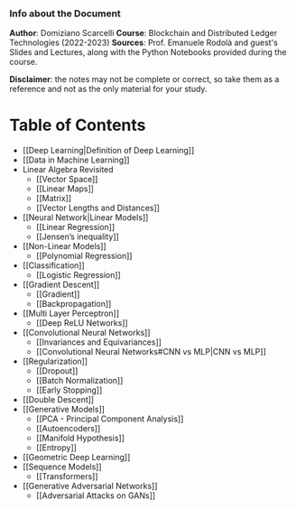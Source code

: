### Info about the Document
**Author**: Domiziano Scarcelli
**Course**: Blockchain and Distributed Ledger Technologies (2022-2023)
**Sources**: Prof. Emanuele Rodolà and guest's Slides and Lectures, along with the Python Notebooks provided during the course.

**Disclaimer**: the notes may not be complete or correct, so take them as a reference and not as the only material for your study.
# Table of Contents
- [[Deep Learning|Definition of Deep Learning]]
- [[Data in Machine Learning]]
- Linear Algebra Revisited
	- [[Vector Space]]
	- [[Linear Maps]]
	- [[Matrix]]
	- [[Vector Lengths and Distances]]
- [[Neural Network|Linear Models]]
	- [[Linear Regression]]
	- [[Jensen’s inequality]]
- [[Non-Linear Models]]
	- [[Polynomial Regression]]
- [[Classification]]
	- [[Logistic Regression]]
- [[Gradient Descent]]
	- [[Gradient]]
	- [[Backpropagation]]
- [[Multi Layer Perceptron]]
	- [[Deep ReLU Networks]]
- [[Convolutional Neural Networks]]
	- [[Invariances and Equivariances]]
	- [[Convolutional Neural Networks#CNN vs MLP|CNN vs MLP]]
- [[Regularization]]
	- [[Dropout]]
	- [[Batch Normalization]]
	- [[Early Stopping]]
- [[Double Descent]]
- [[Generative Models]]
	- [[PCA - Principal Component Analysis]]
	- [[Autoencoders]]
	- [[Manifold Hypothesis]]
	- [[Entropy]]
- [[Geometric Deep Learning]]
- [[Sequence Models]]
	- [[Transformers]]
- [[Generative Adversarial Networks]]
	- [[Adversarial Attacks on GANs]]